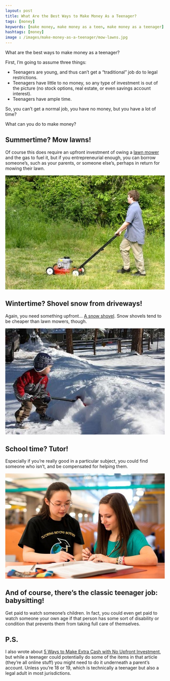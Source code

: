 ```yaml
---
layout: post
title: What Are the Best Ways to Make Money As a Teenager?
tags: [money]
keywords: [make money, make money as a teen, make money as a teenager]
hashtags: [money]
image : /images/make-money-as-a-teenager/mow-lawns.jpg
---
```


What are the best ways to make money as a teenager?

First, I’m going to assume three things:

* Teenagers are young, and thus can’t get a “traditional” job do to legal restrictions.
* Teenagers have little to no money, so any type of investment is out of the picture (no stock options, real estate, or even savings account interest).
* Teenagers have ample time.

So, you can’t get a normal job, you have no money, but you have a lot of time?

What can you do to make money?

## Summertime? Mow lawns!

Of course this does require an upfront investment of owing a [lawn mower](https://www.amazon.com/Yard-Machines-140Cc-20-Inch-Mower/dp/B07BTR5VXY/?tag=hendrixjoseph-20) and the gas to fuel it, but if you entrepreneurial enough, you can borrow someone’s, such as your parents, or someone else’s, perhaps in return for mowing their lawn.

![Mow lawns.](/images/make-money-as-a-teenager/mow-lawns.jpg)

## Wintertime? Shovel snow from driveways!

Again, you need something upfront… [A snow shovel](https://www.amazon.com/Emsco-Group-Bigfoot-Northern-Shovel/dp/B074Y2BCR9/?tag=hendrixjoseph-20). Snow shovels tend to be cheaper than lawn mowers, though.

![Shovel snow.](/images/make-money-as-a-teenager/shovel-snow.jpg)

## School time? Tutor!

Especially if you’re really good in a particular subject, you could find someone who isn’t, and be compensated for helping them.

![Tutoring](/images/make-money-as-a-teenager/tutor.jpg)

## And of course, there’s the classic teenager job: babysitting!

Get paid to watch someone’s children. In fact, you could even get paid to watch someone your own age if that person has some sort of disability or condition that prevents them from taking full care of themselves.

## P.S.

I also wrote about [5 Ways to Make Extra Cash with No Upfront Investment](https://hendrixjoseph.github.io/5-ways-to-make-extra-cash-with-no-upfront-investment/), but while a teenager could potentially do some of the items in that article (they’re all online stuff) you might need to do it underneath a parent’s account. Unless you’re 18 or 19, which is technically a teenager but also a legal adult in most jurisdictions.
